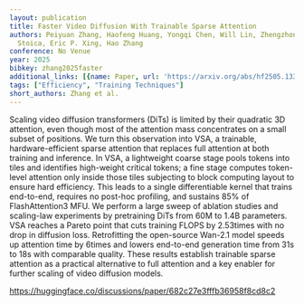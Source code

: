 ```yaml
---
layout: publication
title: Faster Video Diffusion With Trainable Sparse Attention
authors: Peiyuan Zhang, Haofeng Huang, Yongqi Chen, Will Lin, Zhengzhong Liu, Ion
  Stoica, Eric P. Xing, Hao Zhang
conference: No Venue
year: 2025
bibkey: zhang2025faster
additional_links: [{name: Paper, url: 'https://arxiv.org/abs/hf2505.13389'}]
tags: ["Efficiency", "Training Techniques"]
short_authors: Zhang et al.
---
```

Scaling video diffusion transformers (DiTs) is limited by their quadratic 3D attention, even though most of the attention mass concentrates on a small subset of positions. We turn this observation into VSA, a trainable, hardware-efficient sparse attention that replaces full attention at both training and inference. In VSA, a lightweight coarse stage pools tokens into tiles and identifies high-weight critical tokens; a fine stage computes token-level attention only inside those tiles subjecting to block computing layout to ensure hard efficiency. This leads to a single differentiable kernel that trains end-to-end, requires no post-hoc profiling, and sustains 85% of FlashAttention3 MFU. We perform a large sweep of ablation studies and scaling-law experiments by pretraining DiTs from 60M to 1.4B parameters. VSA reaches a Pareto point that cuts training FLOPS by 2.53times with no drop in diffusion loss. Retrofitting the open-source Wan-2.1 model speeds up attention time by 6times and lowers end-to-end generation time from 31s to 18s with comparable quality. These results establish trainable sparse attention as a practical alternative to full attention and a key enabler for further scaling of video diffusion models.

https://huggingface.co/discussions/paper/682c27e3fffb36958f8cd8c2